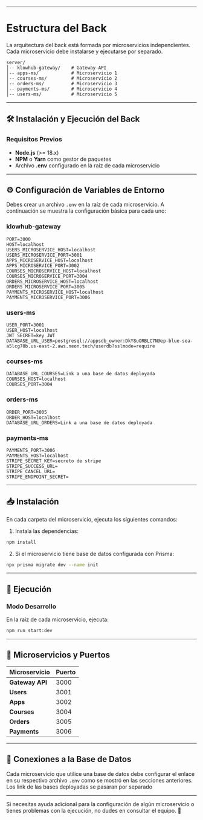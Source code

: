 
---

# Estructura del Back

La arquitectura del back está formada por microservicios independientes. Cada microservicio debe instalarse y ejecutarse por separado.

```plaintext
server/
│-- klowhub-gateway/    # Gateway API
│-- apps-ms/            # Microservicio 1
│-- courses-ms/         # Microservicio 2
│-- orders-ms/          # Microservicio 3
│-- payments-ms/        # Microservicio 4
│-- users-ms/           # Microservicio 5
```

---

## 🛠 Instalación y Ejecución del Back

### **Requisitos Previos**

- **Node.js** (>= 18.x)
- **NPM** o **Yarn** como gestor de paquetes
- Archivo **.env** configurado en la raíz de cada microservicio

---

## ⚙️ Configuración de Variables de Entorno

Debes crear un archivo `.env` en la raíz de cada microservicio. A continuación se muestra la configuración básica para cada uno:

### **klowhub-gateway**

```plaintext
PORT=3000
HOST=localhost
USERS_MICROSERVICE_HOST=localhost
USERS_MICROSERVICE_PORT=3001
APPS_MICROSERVICE_HOST=localhost
APPS_MICROSERVICE_PORT=3002
COURSES_MICROSERVICE_HOST=localhost
COURSES_MICROSERVICE_PORT=3004
ORDERS_MICROSERVICE_HOST=localhost
ORDERS_MICROSERVICE_PORT=3005
PAYMENTS_MICROSERVICE_HOST=localhost
PAYMENTS_MICROSERVICE_PORT=3006
```

### **users-ms**

```plaintext
USER_PORT=3001
USER_HOST=localhost    
JWT_SECRET=key JWT
DATABASE_URL_USER=postgresql://appsdb_owner:DkY8uORBLC7N@ep-blue-sea-a5lcg70b.us-east-2.aws.neon.tech/userdb?sslmode=require
```

### **courses-ms**

```plaintext
DATABASE_URL_COURSES=Link a una base de datos deployada
COURSES_HOST=localhost
COURSES_PORT=3004
```

### **orders-ms**

```plaintext
ORDER_PORT=3005
ORDER_HOST=localhost
DATABASE_URL_ORDERS=Link a una base de datos deployada
```

### **payments-ms**

```plaintext
PAYMENTS_PORT=3006
PAYMENTS_HOST=localhost
STRIPE_SECRET_KEY=secreto de stripe
STRIPE_SUCCESS_URL=
STRIPE_CANCEL_URL=
STRIPE_ENDPOINT_SECRET=
```

---

## 📥 Instalación

En cada carpeta del microservicio, ejecuta los siguientes comandos:

1. Instala las dependencias:

```bash
npm install
```

2. Si el microservicio tiene base de datos configurada con Prisma:

```bash
npx prisma migrate dev --name init
```

---

## 🚀 Ejecución

### **Modo Desarrollo**

En la raíz de cada microservicio, ejecuta:

```bash
npm run start:dev
```

---

## 📂 Microservicios y Puertos

| Microservicio          | Puerto  |
|------------------------|---------|
| **Gateway API**        | 3000    |
| **Users**              | 3001    |
| **Apps**               | 3002    |
| **Courses**            | 3004    |
| **Orders**             | 3005    |
| **Payments**           | 3006    |

---

## 🔗 Conexiones a la Base de Datos

Cada microservicio que utilice una base de datos debe configurar el enlace en su respectivo archivo `.env` como se mostró en las secciones anteriores. Los link de las bases deployadas se pasaran por separado

---

Si necesitas ayuda adicional para la configuración de algún microservicio o tienes problemas con la ejecución, no dudes en consultar el equipo. 🚀